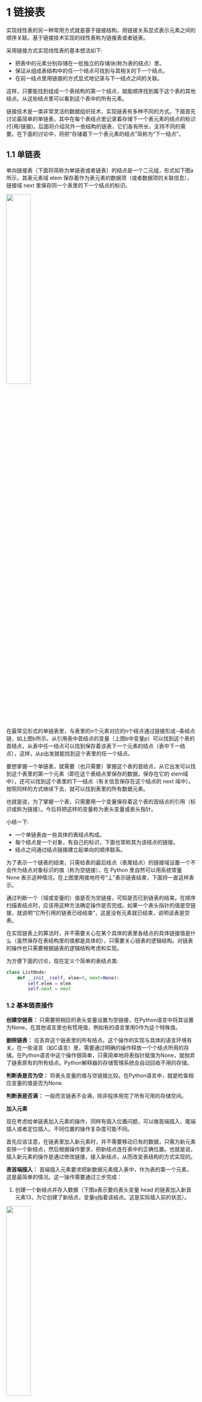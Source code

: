 # 1 链接表

实现线性表的另一种常用方式就是基于链接结构，用链接关系显式表示元素之间的顺序关联。基于链接技术实现的线性表称为链接表或者链表。

采用链接方式实现线性表的基本想法如下:
- 把表中的元素分别存储在一批独立的存储块(称为表的结点）里。
- 保证从组成表结构中的任一个结点可找到与其相关的下一个结点。
- 在前一结点里用链接的方式显式地记录与下一结点之间的关联。

这样，只要能找到组成一个表结构的第一个结点，就能顺序找到属于这个表的其他结点。从这些结点里可以看到这个表中的所有元素。


链接技术是一类非常灵活的数据组织技术，实现链表有多种不同的方式。下面首先讨论最简单的单链表，其中在每个表结点里记录着存储下一个表元素的结点的标识(引用/链接)。后面将介绍另外一些结构的链表，它们各有所长，支持不同的需要。在下面的讨论中，将把“存储着下一个表元素的结点”简称为“下一结点”。

## 1.1 单链表

单向链接表（下面将简称为单链表或者链表）的结点是一个二元组，形式如下图a所示，其表元素域 elem 保存着作为表元素的数据项（或者数据项的关联信息），链接域 next 里保存同一个表里的下一个结点的标识。

<img src ="https://img-blog.csdnimg.cn/b5bf99173a614fe3837056a47ccad6e9.png#pic_center" width = 36%>

在最常见形式的单链表里，与表里的n个元素对应的n个结点通过链接形成─条结点链，如上图b所示。从引用表中首结点的变量（上图b中变量p）可以找到这个表的首结点，从表中任一结点可以找到保存着该表下一个元素的结点（表中下一结点），这样，从p出发就能找到这个表里的任一个结点。

要想掌握一个单链表，就需要（也只需要）掌握这个表的首结点，从它出发可以找到这个表里的第一个元素（即在这个表结点里保存的数据，保存在它的 elem域中），还可以找到这个表里的下一结点（有关信息保存在这个结点的 next 域中）。按照同样的方式继续下去，就可以找到表里的所有数据元素。

也就是说，为了掌握一个表，只需要用一个变量保存着这个表的首结点的引用（标识或称为链接）。今后将把这样的变量称为表头变量或表头指针。

小结一下:
- —个单链表由一些具体的表结点构成。
- 每个结点是一个对象，有自己的标识，下面也常称其为该结点的链接。
- 结点之间通过结点链接建立起单向的顺序联系。


为了表示一个链表的结束，只需给表的最后结点（表尾结点）的链接域设置一个不会作为结点对象标识的值（称为空链接），在 Python 里自然可以用系统常量 None 表示这种情况，在上图里用接地符号“丄”表示链表结束，下面将一直这样表示。

通过判断一个（域或变量的）值是否为空链接，可知是否已到链表的结束。在顺序扫描表结点时，应该用这种方法确定操作是否完成。如果一个表头指针的值是空链接，就说明“它所引用的链表已经结束”，这是没有元素就已结束，说明该表是空表。

在实现链表上的算法时，并不需要关心在某个具体的表里各结点的具体链接值是什么（虽然保存在表结构里的值都是具体的），只需要关心链表的逻辑结构。对链表的操作也只需要根据链表的逻辑结构考虑和实现。

为方便下面的讨论，现在定义个简单的表结点类:

```python
class ListNode:
    def __init__(self, elem=0, next=None):
        self.elem = elem    
        self.next = next
```

### 1.2 基本链表操作

**创建空链表：** 只需要把相应的表头变量设置为空链接，在Python语言中将其设置为None，在其他语言里也有惯用值，例如有的语言里用0作为这个特殊值。

**删除链表：** 应丢弃这个链表里的所有结点。这个操作的实现与具体的语言环境有关。在一些语言（如C语言）里，需要通过明确的操作释放一个个结点所用的存储。在Python语言中这个操作很简单，只需简单地将表指针赋值为None，就抛弃了链表原有的所有结点。Python解释器的存储管理系统会自动回收不用的存储。

**判断表是否为空：** 将表头变量的值与空链接比较。在Python语言中，就是检查相应变量的值是否为None.

**判断表是否满：** 一般而言链表不会满，除非程序用完了所有可用的存储空间。

**加入元素**

现在考虑给单链表加入元素的操作，同样有插入位置问题，可以做首端插入、尾端插人或者定位插人。不同位置的操作复杂度可能不同。

首先应该注意，在链表里加入新元素时，并不需要移动已有的数据，只需为新元素安排一个新结点，然后根据操作要求，把新结点连在表中的正确位置。也就是说，插入新元素的操作是通过修改链接，接入新结点，从而改变表结构的方式实现的。

**表首端插入：** 首端插入元素要求把新数据元素插入表中，作为表的第一个元素，这是最简单的情况。这一操作需要通过三步完成：

1) 创建一个新结点并存入数据（下图a表示要向表头变量 head 的链表加入新首元素13，为它创建了新结点，变量q指着该结点。这是实际插入前的状态）。

<img src ="https://img-blog.csdnimg.cn/832f83d57f004a5880d99b0bee5fe1de.png#pic_center" width = 36%>


2) 把原链表首结点的链接存入新结点的链接域 next，这一操作将原表的一串结点链接在刚创建的新结点之后。
   
3) 修改表头变量，使之指向新结点，这个操作使新结点实际成为表头变量所指的结点，即表的首结点（上图b表示设置链接的这两步操作完成后的状态，新结点已成为 head 所指链表的首结点，13成为这个表的首元素。注意，示意图中链接指针的长度和形状都不表示任何意义，只有图中的链接指向关系有意义）。

注意，即使在插入前head指向的是空表，上面三步也能正确完成工作。这个插人只是一次安排新存储和几次赋值，操作具有常量时间复杂度。

示例代码段：
```python
q = ListNode(13)
q.next = head.next
head = q
```

**一般情况的元素插入：**要想在单链表里的某位置插入一个新结点，必须先找到该位置之前的那个结点，因为新结点需要插入在它的后面，需要修改它的next 域。如何找到这个结点的问题将在后面讨论，先看已经找到了这个结点之后怎样插入元素。

设变量pre已指向要插入元素位置的前一结点，操作也分为三步:
1) 创建一个新结点并存入数据（下图a是实际插入前的状态）。
2) 把 pre 所指结点 next 域的值存入新结点的链接域 next，这个操作将原表在 pre 所指结点之后的一段链接到新结点之后。
3) 修改 pre 的 next 域，使之指向新结点，这个操作把新结点链入被操作的表，整个操作完成后的状态如下图b所示。

<img src ="https://img-blog.csdnimg.cn/8fc59b745aed4e0d87cd7b040f18d537.png#pic_center" width = 48%>

注意，即使在插入前 pre 所指结点是表中最后一个结点，上述操作也能将新结点正确接入，作为新的表尾结点。
```python
q = ListNode(13)
q.next = pre.next
pre.next = q
```

**删除元素**

删除链表中元素，也可通过调整表结构删除表中结点的方式完成。这里也区分两种情况：删除表头结点的操作可以直接完成，删除其他结点也需要掌握其前一结点。
**删除表首元素：** 删除表中第一个元素对应于删除表的第一个结点，为此只需修改表头指针，令其指向表中第二个结点。丢弃不用的结点将被Python解释器自动回收。
```python
head = head.next
```
一般情况的元素删除：一般情况删除须先找到要删元素所在结点的前一结点，设用变量pre指向，然后修改pre的next域，使之指向被删结点的下一结点。

```python
pre.next = pre.next.next
```
显然，这两个操作都要求被删结点存在。

<img src ="https://img-blog.csdnimg.cn/a8bdc83b11094d04a21048c48de189b4.png#pic_center" width = 48%>

如果在其他编程语言里删除结点，还可能要自己释放存储。Python的自动存储管理机制能自动处理这方面的问题，使编程工作更简单，也保证了安全性。

**扫描、定位和遍历**

在一般情况下插入和删除元素，都要求找到被删结点的前一结点。另外，程序里也可能需要定位链表中的元素、修改元素、逐个处理其中元素等。这些操作都需要检查链表的内容，实际上是检查表中的一些（或全部）结点。

由于单链表只有一个方向的链接，开始情况下只有表头变量在掌握中，所以对表内容的一切检查都只能从表头变量开始，沿着表中链接逐步进行。这种操作过程称为链表的扫描，这种过程的基本操作模式是:

```python
p = head
while p is not None and 还需继续的其他条件:
    对p所指结点里的数据做所需操作
    p = p.next
```

根据Python语言的规定，这里的 `p is not None` 可以简单地只写一个 `p`。

循环的继续（或结束）条件、循环中的操作由具体问题决定。循环中使用的辅助变量p称为扫描指针。注意，每个扫描循环必须用一个扫描指针作为控制变量，每步迭代前必须检查其值是否为None，保证随后操作的合法性。这与连续表的越界检查类似。

上面表扫描模式是最一般的链表操作模式，下面介绍几个常用操作的实现。

**按下标定位：** 按 Python 惯例，链表首结点的元素应看作下标0，其他元素依次排列。确定第i个元素所在结点的操作称为按下标定位，可以参考表扫描模式写出:
```python
p = head
while p is not NOne and i > 0:
    i -= 1
    p = p.next
```

假设循环前变量i已有所需的值，循环结束时可能出现两种情况：或者扫描完表中所有结点还没有找到第i个结点，或者p所指结点就是所需。通过检查 p 值是否为None可以区分这两种情况。显然，如果现在需要删除第k个结点，可以先将i设置为k-1，循环后检查i是0且p.next不是None就可以执行删除了。

**按元素定位：** 假设需要在链表里找到满足谓词pred的元素。同样可以参考上面的表扫描模式，写出的检索循环如下:

```python
p = head
while p is not None and not pred(p.elem):
    p = p.next
```
循环结束时或者p是None；或者pred (p.elem)是 True，找到了所需元素。

完整的扫描称为遍历，这样做通常是需要对表中每个元素做一些事情，例如:
```python
p = head
while p is not None:
    print(p.elem)
    p = p.next
```
这个循环依次输出表中各元素。只以条件 `p is not None` 控制循环，就能完成一遍完整的遍历。同样模式可用于做其他工作。

链表操作的复杂度
总结一下链表操作的时间复杂度。
- 创建空表：$O(1)$。
- 删除表：在Python里是$O(1)$。当然，Python 解释器做存储管理也需要时间。
- 判断空表：$O(1)$。
- 加入元素（都需要加一个T(分配)的时间）
  - 首端加入元素：$O(1)$。
  - 尾端加入元素：$O(n)$、因为需要找到表的最后结点。
  - 定位加人元素：$O(n)$，平均情况和最坏情况。

- 删除元素:
  - 首端删除元素：$O(1)$。
  - 尾端删除元素：$O(n)$。
  - 定位删除元素：$O(n)$，平均情况和最坏情况。
  - 其他册除：通常需要扫描整个表或其一部分$O(n)$。

扫描、定位或遍历操作都需要检查一批表结点，其复杂度受到表结点数的约束，都是 $O(n)$ 操作。其他在工作中有此类行为的操作也至少具有 $O(n)$ 时间复杂度。

求表的长度

在使用链表时，经常需要求表的长度，为此可以定义一个函数:
```python
p, n = head, 0
while p is not None:
    n += 1
    p = p.next
return n
```

这个函数采用表扫描模式，遍历表中所有结点完成计数。
显然，这个求表长度的算法所用时间与表结点个数成正比，具有 $O(n)$ 时间复杂度。

实现方式的变化

以求表的长度为例，如果程序经常需要调用上面函数，$O(n)$ 复杂度就可能成为效率问题。如果表很长，执行该函数就可能造成可察觉的停顿。解决这个问题的一种方法是改造单链表的实现结构，增加一个表长度记录。显然，这个记录不属于任何表元素，是有关表的整体的信息。表示这件事的恰当方法是定义一种链表对象，把表的长度和表中的结点链表都作为这个表对象的数据成分，如下图所示。

<img src ="https://img-blog.csdnimg.cn/5bb8b0da6beb414b82889c8003ee39f1.png#pic_center" width = 48%>

图中变星p指向表对象，这个对象的一个数据域记录表中元素个数（图中的20表示这个表当时有20个结点），另一个域引用着该表的结点链。采用了这种表示方式，求表长度的操作就可以简单返回元素计数域的值。但另一方面，这种表的每个变动操作都需要维护计数值。从整体看有得有失。这种调整消除了一个线性时间操作，可能在一些应用中很有意义。

### 1.3 单链表类的实现
自定义异常

为能合理地处理一些链表操作中遇到的错误状态（例如，方法执行时遇到了无法操作的错误参数），首先为链表类定义一个新的异常类:
```python
class LinkedListUnderflow(ValueError):
    pass
```

这里把LinkedListUnderflow定义为标准异常类valueError的子类，准备在空表访问元索等场合抛出这个异常。在这些情况下抛出 valueError 也没问题，但定义了自己的异常类，就可以写专门的异常处理器，在一些情况下可能有用。



LList类的定义，初始化函数和简单操作

现在基于结点类 ListNode 定义一个单链表对象的类，在这种表对象里只有一个引用链接结点的_head域，初始化为None表示建立的是一个空表。判断表空的操作检查_head；在表头插入数据的操作是prepend，它把包含新元素的结点链接在最前面；操作 pop 删除表头结点并返回这个结点里的数据：

```python
class LList:
    def __init__(self):
        self._head = None

    def is_empty(self):
        return self._head is None

    def prepend(self, elem):
        self._head = ListNode(elem, self._head)

    def pop(self):
        if self._head is None:      # 无结点，引发异常
            raise LinkedListUnorderflow("in pop")
        e = self._head.elem
        self._head = self._head.next
        return e
```

这里把 LList 对象的 `_head` 域作为对象的内部表示，不希望外部使用。上面定义里的几个操作都很简单，只有 pop 操作需要检查对象的状态，表中无元素时引发异常。

**后端操作**

在链表的最后插入元素，必须先找到链表的最后一个结点。其实现首先是一个扫描循环，找到相应结点后把包含新元素的结点插入在其后。下面是定义:
```python
def append(self, elem):
    if self._head is None:
        self._head = ListNone(elem)
        return 
    p = self._head
    while p.next is not None:
        p = p.next
    p.next = ListNode(elem)
```

这里需要区分两种情况：如果原表为空，引用新结点的就应该是表对象的_head域，否则就是已有的最后结点的next域。两种情况下需要修改的数据域不一样。许多链表变动操作都会遇到这个问题，只有表首端插入/删除可以统一处理。

砚在考虑删除表中最后元素的操作，也就是要删除最后的结点。前面说过，要从单链表中删除一个结点，就必须找到它的前一结点。在尾端删除操作里，扫描循环应该找到表中倒数第二个结点，也就是找到`p.next.next`为None的p。下面定义的`pop_last`函数不仅删去表中最后元素，还把它返回（与pop统一）。

在开始一般性扫描之前，需要处理两个特殊情况：如果表空没有可返回的元素时应该引发异常。表中只有一个元素的情况需要特殊处理，因为这时应该修改表头指针。一般情况是先通过循环找到位置，取出最后结点的数据后将其删除:

在开始一般性扫描之前，需要处理两个特殊情况：如果表空没有可返回的元素时应该引发异常。表中只有一个元素的情况需要特殊处理，因为这时应该修改表头指针。一般情况是先通过循环找到位置，取出最后结点的数据后将其删除：

```python
def pop_last(self):
    if self._head is None:      # 空表
        raise LinkeListUnderflow("in pop_last")
    
    p = self._head
    if p.next is None:          # 表中只有一个元素
        e = p.elem
        self._head = None
        return e
    while p.next.next is not None:
        p = p.next
    e = p.next.elem
    p.next = None
    return e
```

LList类的下一个方法是找到满足给定条件的表元素。这个方法有一个参数，调用时通过参数提供一个判断谓词，该方法返回第一个满足谓词的表元素。显然，这个操作也需要采用前面的基本扫描模式。定义如下：
```python
def find(self, pred):
    p = self._head
    while p is not None:
        if pred(p.elem):
            return p.elem
        p = p.next
```






在整个基本数据结构的讨论中，我们使用了Python列表来实现抽象数据类型。列表是一个功能强大而简单的收集容器，并为程序员提供了各种各样的操作。然而，并非所有的编程语言都有内置的list列表类型。在这些情况下，程序员必须自己来实现列表。

无序列表结构是一个由各个元素组成的集合，在其中的每个元素拥有一个不
同于其它元素的相对位置。一些可用的无序列表的方法如下。无序表List的操作如下：

```python
List()：创建一个空列表
add(item)：添加一个数据项到列表中，假设item原先不存在于列表中
remove(item)：从列表中移除item，列表被修改，item原先应存在于表中
search(item)：在列表中查找item，返回布尔类型值
isEmpty()：返回列表是否为空
size()：返回列表包含了多少数据项
append(item)：添加一个数据项到表末尾，假设item原先不存在于列表中
index(item)：返回数据项在表中的位置
insert(pos, item)：将数据项插入到位置pos，假设item原先不存在与列表中，同时原列表具
有足够多个数据项，能让item占据位置pos
pop()：从列表末尾移除数据项，假设原列表至少有1个数据项
pop(pos)：移除位置为pos的数据项，假设原列表存在位置pos
```

为了实现无序表数据结构，可以采用链接表的方案。

数据项存放位置并没有规则，但如果在数据项之间建立链接指向，就可以保持其前后相对位置


## 1 无序链表 UNORDEREDLIST
### 1.1 节点 NODE
链表实现的最基本元素是节点Node，每个节点至少要包含2个信息：数据项本身，以及指向下一个节点的引用信息
注意next为None的意义是没有下一个节点了，这个很重要


```python
class Node:
    def __init__(self, init_data):
        self.data = init_data
        self.next = None
    
    def get_data(self):
        return self.data
    
    def get_next(self):
        return self.next
    
    def set_data(self, new_data):
        self.data = new_data

    def set_next(self, new_next):
        self.next = new_next
```
可以采用链接节点的方式构建数据集来实现无序表
链表的第一个和最后一个节点最重要
如果想访问到链表中的所有节点，就必须从第一个节点开始沿着链接遍历下去


### 1.2 无序链表 



## 2 有序链表 ORDEREDLIST
